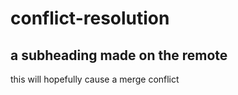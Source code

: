 # conflict-resolution

## a subheading made on the remote
this will hopefully cause a merge conflict
